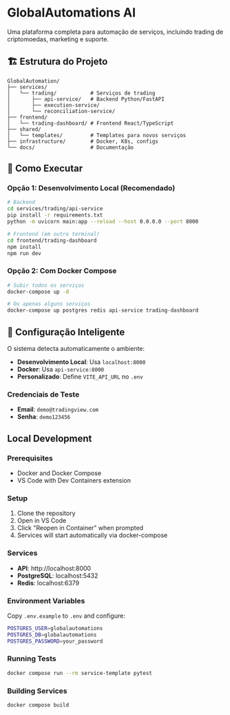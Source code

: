 # GlobalAutomations AI

Uma plataforma completa para automação de serviços, incluindo trading de criptomoedas, marketing e suporte.

## 🏗️ Estrutura do Projeto

```
GlobalAutomation/
├── services/
│   └── trading/           # Serviços de trading
│       ├── api-service/   # Backend Python/FastAPI
│       ├── execution-service/
│       └── reconciliation-service/
├── frontend/
│   └── trading-dashboard/ # Frontend React/TypeScript
├── shared/
│   └── templates/         # Templates para novos serviços
├── infrastructure/        # Docker, K8s, configs
└── docs/                  # Documentação
```

## 🚀 Como Executar

### Opção 1: Desenvolvimento Local (Recomendado)

```bash
# Backend
cd services/trading/api-service
pip install -r requirements.txt
python -m uvicorn main:app --reload --host 0.0.0.0 --port 8000

# Frontend (em outro terminal)
cd frontend/trading-dashboard
npm install
npm run dev
```

### Opção 2: Com Docker Compose

```bash
# Subir todos os serviços
docker-compose up -d

# Ou apenas alguns serviços
docker-compose up postgres redis api-service trading-dashboard
```

## 🔧 Configuração Inteligente

O sistema detecta automaticamente o ambiente:

- **Desenvolvimento Local**: Usa `localhost:8000`
- **Docker**: Usa `api-service:8000`  
- **Personalizado**: Define `VITE_API_URL` no `.env`

### Credenciais de Teste

- **Email**: `demo@tradingview.com`
- **Senha**: `demo123456`

## Local Development

### Prerequisites

- Docker and Docker Compose
- VS Code with Dev Containers extension

### Setup

1. Clone the repository
2. Open in VS Code
3. Click "Reopen in Container" when prompted
4. Services will start automatically via docker-compose

### Services

- **API**: http://localhost:8000
- **PostgreSQL**: localhost:5432
- **Redis**: localhost:6379

### Environment Variables

Copy `.env.example` to `.env` and configure:

```bash
POSTGRES_USER=globalautomations
POSTGRES_DB=globalautomations
POSTGRES_PASSWORD=your_password
```

### Running Tests

```bash
docker compose run --rm service-template pytest
```

### Building Services

```bash
docker compose build
```